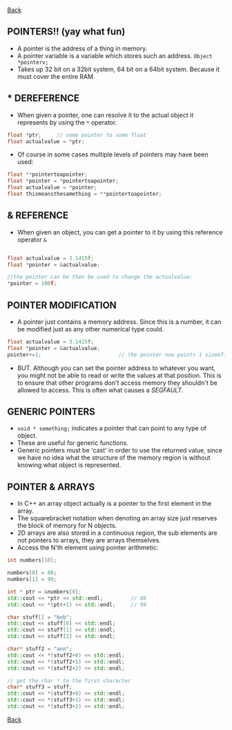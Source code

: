 [Back](README.md)

POINTERS!! (yay what fun)
-------------------------------------------------------
- A pointer is the address of a thing in memory.
- A pointer variable is a variable which stores such an address. ```Object *pointerv;```
- Takes up 32 bit on a 32bit system, 64 bit on a 64bit system. Because it must cover the entire RAM.

## * DEREFERENCE
- When given a pointer, one can resolve it to the actual object it represents by using the ```*``` operator.
```c++
float *ptr;     // some pointer to some float
float actualvalue = *ptr;
```

- Of course in some cases multiple levels of pointers may have been used:
```c++
float **pointertoapointer;
float *pointer = *pointertoapointer;
float actualvalue = *pointer;
float thismeansthesamething = **pointertoapointer; 
```

## & REFERENCE
- When given an object, you can get a pointer to it by using this reference operator ```&```
```c++

float actualvalue = 3.1415f;
float *pointer = &actualvalue;

//the pointer can be then be used to change the actualvalue:
*pointer = 100f;
```

## POINTER MODIFICATION
- A pointer just contains a memory address. Since this is a number, it can be modified just as any other numerical type
could.
```c++
float actualvalue = 3.1415f;
float *pointer = &actualvalue;
pointer+=1;                         // the pointer now points 1 sizeof(float) forward.
```

- BUT. Although you can set the pointer address to whatever you want, you might not be able to read or write the values at
that position. This is to ensure that other programs don't access memory they shouldn't be allowed to access. This is often 
what causes a *SEGFAULT*.

## GENERIC POINTERS
- ```void * something;``` indicates a pointer that can point to any type of object.
- These are useful for generic functions.
- Generic pointers must be 'cast' in order to use the returned value, since we have no idea what the structure of the memory 
region is without knowing what object is represented.

## POINTER & ARRAYS
- In C++ an array object actually is a pointer to the first element in the array.
- The squarebracket notation when denoting an array size just reserves the block of memory for N objects.
- 2D arrays are also stored in a continuous region, the sub elements are not pointers to arrays, they are arrays themselves.
- Access the N'th element using pointer arithmetic:

```c++
int numbers[10];

numbers[0] = 88;
numbers[1] = 99;

int * ptr = &numbers[0];
std::cout << *ptr << std::endl;         // 88 
std::cout << *(ptr+1) << std::endl;     // 99
```

```c++
char stuff[] = "bob";
std::cout << stuff[0] << std::endl;
std::cout << stuff[1] << std::endl;
std::cout << stuff[2] << std::endl;

char* stuff2 = "ann";
std::cout << *(stuff2+0) << std::endl;
std::cout << *(stuff2+1) << std::endl;
std::cout << *(stuff2+2) << std::endl;

// get the char * to the first character
char* stuff3 = stuff;
std::cout << *(stuff3+0) << std::endl;
std::cout << *(stuff3+1) << std::endl;
std::cout << *(stuff3+2) << std::endl;
```


[Back](README.md)